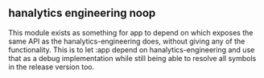 ## hanalytics engineering noop

This module exists as something for app to depend on which exposes the same API as the
hanalytics-engineering does, without giving any of the functionality.
This is to let :app depend on hanalytics-engineering and use that as a debug implementation while 
still being able to resolve all symbols in the release version too.
